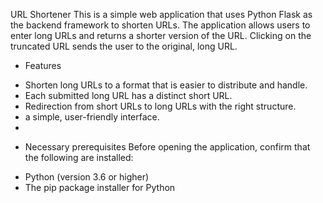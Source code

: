 URL Shortener
This is a simple web application that uses Python Flask as the backend framework to shorten URLs. The application allows users to enter long URLs and returns a shorter version of the URL. Clicking on the truncated URL sends the user to the original, long URL.

* Features
 - Shorten long URLs to a format that is easier to distribute and handle.
 - Each submitted long URL has a distinct short URL.
 - Redirection from short URLs to long URLs with the right structure.
 - a simple, user-friendly interface.
 - 
* Necessary prerequisites
Before opening the application, confirm that the following are installed:
 - Python (version 3.6 or higher)
 - The pip package installer for Python

